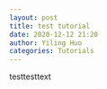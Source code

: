 ```yaml
---
layout: post
title: test tutorial
date: 2020-12-12 21:20
author: Yiling Huo
categories: Tutorials
---
```


testtesttext